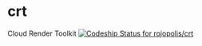 # crt
Cloud Render Toolkit
[ ![Codeship Status for rojopolis/crt](https://app.codeship.com/projects/4494a230-62c2-0136-29ae-6e1d62f3513e/status?branch=master)](https://app.codeship.com/projects/296887)
